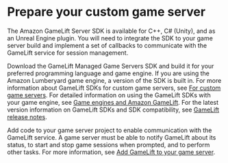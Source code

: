 # Prepare your custom game server<a name="gamelift_quickstart_customservers_prepgameserver"></a>

 The Amazon GameLift Server SDK is available for C\+\+, C\# \(Unity\), and as an Unreal Engine plugin\. You will need to integrate the SDK to your game server build and implement a set of callbacks to communicate with the GameLift service for session management\. 

Download the GameLift Managed Game Servers SDK and build it for your preferred programming language and game engine\. If you are using the Amazon Lumberyard game engine, a version of the SDK is built in\. For more information about GameLift SDKs for custom game servers, see [For custom game servers](gamelift-supported.md#gamelift-supported-servers)\. For detailed information on using the GameLift SDKs with your game engine, see [Game engines and Amazon GameLift](integration-engines.md)\. For the latest version information on GameLift SDKs and SDK compatibility, see [GameLift release notes](release-notes.md)\. 

Add code to your game server project to enable communication with the GameLift service\. A game server must be able to notify GameLift about its status, to start and stop game sessions when prompted, and to perform other tasks\. For more information, see [Add GameLift to your game server](gamelift-sdk-server-api.md)\. 